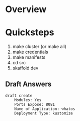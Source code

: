 # Overview

# Quicksteps
1. make cluster (or make all)
1. make credentials
1. make manifests
1. cd src
1. skaffold dev

## Draft Answers 
    draft create
        Modules: Yes
        Ports Expose: 8081
        Name of Application: whatos
        Deployment Type: kustomize 